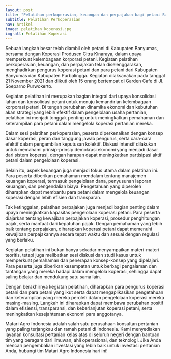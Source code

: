 ```yaml
---
layout: post
title: "Pelatihan perkoperasian, keuangan dan perpajakan bagi petani Banyumas Raya"
subtitle: Pelatihan Perkoperasian
nav: Artikel
image: pelatihan_koperasi.jpg
img-alt: Pelatihan Koperasi
---
```


Sebuah langkah besar telah diambil oleh petani di Kabupaten Banyumas, bersama dengan Koperasi Produsen Citra Kinaraya, dalam upaya memperkuat kelembagaan korporasi petani. Kegiatan pelatihan perkoperasian, keuangan, dan perpajakan telah diselenggarakan, menghadirkan pengurus koperasi petani dan para petani dari Kabupaten Banyumas dan Kabupaten Purbalingga. Kegiatan dilaksanakan pada tanggal 21 November 2021 dan diikuti oleh 15 orang bertempat di Garden Cafe di Jl. Soeparno Purwokerto.

Kegiatan pelatihan ini merupakan bagian integral dari upaya konsolidasi lahan dan konsolidasi petani untuk menuju kemandirian kelembagaan korporasi petani. Di tengah perubahan dinamika ekonomi dan kebutuhan akan strategi yang lebih efektif dalam pengelolaan usaha pertanian, pelatihan ini menjadi tonggak penting untuk meningkatkan pemahaman dan keterampilan para petani dalam mengelola koperasi pertanian mereka.

Dalam sesi pelatihan perkoperasian, peserta diperkenalkan dengan konsep dasar koperasi, peran dan tanggung jawab pengurus, serta cara-cara efektif dalam pengambilan keputusan kolektif. Diskusi intensif dilakukan untuk memahami prinsip-prinsip demokrasi ekonomi yang menjadi dasar dari sistem koperasi, dengan harapan dapat meningkatkan partisipasi aktif petani dalam pengelolaan koperasi.

Selain itu, aspek keuangan juga menjadi fokus utama dalam pelatihan ini. Para peserta diberikan pemahaman mendalam tentang manajemen keuangan koperasi, termasuk pengelolaan dana, penyusunan laporan keuangan, dan pengendalian biaya. Pengetahuan yang diperoleh diharapkan dapat membantu para petani dalam mengelola keuangan koperasi dengan lebih efisien dan transparan.

Tak ketinggalan, pelatihan perpajakan juga menjadi bagian penting dalam upaya meningkatkan kapasitas pengelolaan koperasi petani. Para peserta diajarkan tentang kewajiban perpajakan koperasi, prosedur penghitungan pajak, serta manfaat dari kepatuhan pajak. Dengan pemahaman yang lebih baik tentang perpajakan, diharapkan koperasi petani dapat memenuhi kewajiban perpajakannya secara tepat waktu dan sesuai dengan regulasi yang berlaku.

Kegiatan pelatihan ini bukan hanya sekadar menyampaikan materi-materi teoritis, tetapi juga melibatkan sesi diskusi dan studi kasus untuk memperkuat pemahaman dan penerapan konsep-konsep yang dipelajari. Para peserta juga diberikan kesempatan untuk berbagi pengalaman dan tantangan yang mereka hadapi dalam mengelola koperasi, sehingga dapat saling belajar dan mendukung satu sama lain.

Dengan berakhirnya kegiatan pelatihan, diharapkan para pengurus koperasi petani dan para petani yang ikut serta dapat mengaplikasikan pengetahuan dan keterampilan yang mereka peroleh dalam pengelolaan koperasi mereka masing-masing. Langkah ini diharapkan dapat membawa perubahan positif dalam efisiensi, transparansi, dan keberlanjutan koperasi petani, serta meningkatkan kesejahteraan ekonomi para anggotanya.

Matari Agro Indonesia adalah salah satu perusahaan konsultan pertanian yang paling terjangkau dan ramah petani di Indonesia. Kami menyediakan layanan konsultasi pertanian kelas atas di seluruh negeri dengan bantuan tim yang beragam dari ilmuwan, ahli operasional, dan teknologi. Jika Anda mencari pengembalian investasi yang lebih baik untuk investasi pertanian Anda, hubungi tim Matari Agro Indonesia hari ini!
